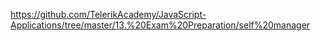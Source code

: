 https://github.com/TelerikAcademy/JavaScript-Applications/tree/master/13.%20Exam%20Preparation/self%20manager

